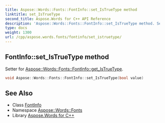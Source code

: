 ```yaml
---
title: Aspose::Words::Fonts::FontInfo::set_IsTrueType method
linktitle: set_IsTrueType
second_title: Aspose.Words for C++ API Reference
description: 'Aspose::Words::Fonts::FontInfo::set_IsTrueType method. Setter for Aspose::Words::Fonts::FontInfo::get_IsTrueType in C++.'
type: docs
weight: 1300
url: /cpp/aspose.words.fonts/fontinfo/set_istruetype/
---
```

## FontInfo::set_IsTrueType method


Setter for [Aspose::Words::Fonts::FontInfo::get_IsTrueType](../get_istruetype/).

```cpp
void Aspose::Words::Fonts::FontInfo::set_IsTrueType(bool value)
```

## See Also

* Class [FontInfo](../)
* Namespace [Aspose::Words::Fonts](../../)
* Library [Aspose.Words for C++](../../../)

